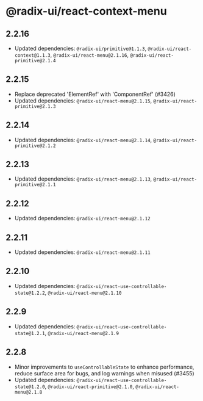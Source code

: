# @radix-ui/react-context-menu

## 2.2.16

- Updated dependencies: `@radix-ui/primitive@1.1.3`, `@radix-ui/react-context@1.1.3`, `@radix-ui/react-menu@2.1.16`, `@radix-ui/react-primitive@2.1.4`

## 2.2.15

- Replace deprecated 'ElementRef' with 'ComponentRef' (#3426)
- Updated dependencies: `@radix-ui/react-menu@2.1.15`, `@radix-ui/react-primitive@2.1.3`

## 2.2.14

- Updated dependencies: `@radix-ui/react-menu@2.1.14`, `@radix-ui/react-primitive@2.1.2`

## 2.2.13

- Updated dependencies: `@radix-ui/react-menu@2.1.13`, `@radix-ui/react-primitive@2.1.1`

## 2.2.12

- Updated dependencies: `@radix-ui/react-menu@2.1.12`

## 2.2.11

- Updated dependencies: `@radix-ui/react-menu@2.1.11`

## 2.2.10

- Updated dependencies: `@radix-ui/react-use-controllable-state@1.2.2`, `@radix-ui/react-menu@2.1.10`

## 2.2.9

- Updated dependencies: `@radix-ui/react-use-controllable-state@1.2.1`, `@radix-ui/react-menu@2.1.9`

## 2.2.8

- Minor improvements to `useControllableState` to enhance performance, reduce surface area for bugs, and log warnings when misused (#3455)
- Updated dependencies: `@radix-ui/react-use-controllable-state@1.2.0`, `@radix-ui/react-primitive@2.1.0`, `@radix-ui/react-menu@2.1.8`
